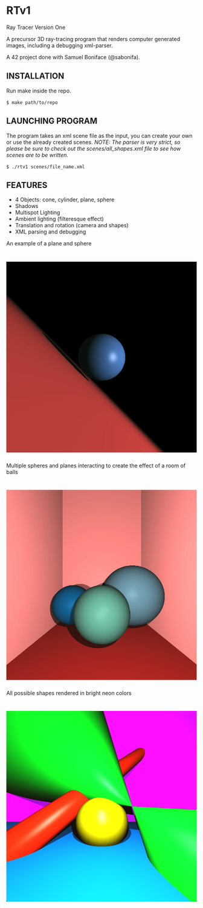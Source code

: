 # RTv1
Ray Tracer Version One

A precursor 3D ray-tracing program that renders computer generated images, including a debugging xml-parser. 

A 42 project done with Samuel Boniface (@sabonifa).

## INSTALLATION
Run make inside the repo.
```
$ make path/to/repo
```

## LAUNCHING PROGRAM
The program takes an xml scene file as the input, you can create your own or use the already created scenes.
*NOTE: The parser is very strict, so please be sure to check out the scenes/all_shapes.xml file to see how scenes are to be written.*
```
$ ./rtv1 scenes/file_name.xml
```

## FEATURES
- 4 Objects: cone, cylinder, plane, sphere
- Shadows
- Multispot Lighting
- Ambient lighting (filteresque effect)
- Translation and rotation (camera and shapes)
- XML parsing and debugging

An example of a plane and sphere
# ![dof](screenshots/shpere_plane.png)

Multiple spheres and planes interacting to create the effect of a room of balls
# ![dof](screenshots/room.png)

All possible shapes rendered in bright neon colors
# ![dof](screenshots/all_shapes.png)
